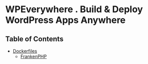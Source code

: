 # WPEverywhere . Build & Deploy WordPress Apps Anywhere

## Table of Contents

- [Dockerfiles](/docker/readme.md)
  - [FrankenPHP](/docker/frankenphp.md)
